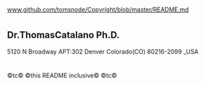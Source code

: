 #
www.github.com/tomsnode/Copyright/blob/master/README.md
#
Dr.ThomasCatalano Ph.D.
------------------------
 5120 N Broadway APT:302 Denver Colorado(CO) 80216-2099 _USA
#
©tc©
©this README inclusive©
©tc©
